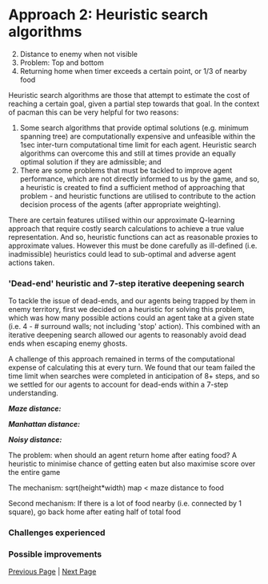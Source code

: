 # Approach 2: Heuristic search algorithms

2. Distance to enemy when not visible
3. Problem:
Top and bottom 
5. Returning home when timer exceeds a certain point, or 1/3 of nearby food

Heuristic search algorithms are those that attempt to estimate the cost of reaching a certain goal, given a partial step towards that goal. In the context of pacman this can be very helpful for two reasons:
1. Some search algorithms that provide optimal solutions (e.g. minimum spanning tree) are computationally expensive and unfeasible within the 1sec inter-turn computational time limit for each agent. Heuristic search algorithms can overcome this and still at times provide an equally optimal solution if they are admissible; and
2. There are some problems that must be tackled to improve agent performance, which are not directly informed to us by the game, and so, a heuristic is created to find a sufficient method of approaching that problem - and heuristic functions are utilised to contribute to the action decision process of the agents (after appropriate weighting).

There are certain features utilised within our approximate Q-learning approach that require costly search calculations to achieve a true value representation. And so, heuristic functions can act as reasonable proxies to approximate values. However this must be done carefully as ill-defined (i.e. inadmissible) heuristics could lead to sub-optimal and adverse agent actions taken.

### 'Dead-end' heuristic and 7-step iterative deepening search

To tackle the issue of dead-ends, and our agents being trapped by them in enemy territory, first we decided on a heuristic for solving this problem, which was how many possible actions could an agent take at a given state (i.e. 4 - # surround walls; not including 'stop' action). This combined with an iterative deepening search allowed our agents to reasonably avoid dead ends when escaping enemy ghosts.

A challenge of this approach remained in terms of the computational expense of calculating this at every turn. We found that our team failed the time limit when searches were completed in anticipation of 8+ steps, and so we settled for our agents to account for dead-ends within a 7-step understanding.

***Maze distance:*** 

***Manhattan distance:***

***Noisy distance:***

The problem: when should an agent return home after eating food? A heuristic to minimise chance of getting eaten but also maximise score over the entire game

The mechanism: sqrt(height*width) map < maze distance to food 

Second mechanism: If there is a lot of food nearby (i.e. connected by 1 square), go back home after eating half of total food

### Challenges experienced


### Possible improvements  



[Previous Page](/2_1_approach) | [Next Page](/2_3_approach)